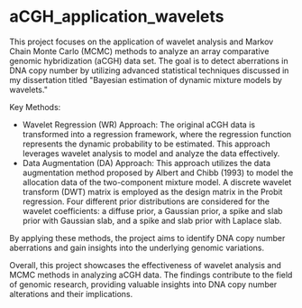 # aCGH_application_wavelets
This project focuses on the application of wavelet analysis and Markov Chain Monte Carlo (MCMC) methods to analyze an array comparative genomic hybridization (aCGH) data set. The goal is to detect aberrations in DNA copy number by utilizing advanced statistical techniques discussed in my dissertation titled "Bayesian estimation of dynamic mixture models by wavelets."

Key Methods:
- Wavelet Regression (WR) Approach: The original aCGH data is transformed into a regression framework, where the regression function represents the dynamic probability to be estimated. This approach leverages wavelet analysis to model and analyze the data effectively.
- Data Augmentation (DA) Approach: This approach utilizes the data augmentation method proposed by Albert and Chibb (1993) to model the allocation data of the two-component mixture model. A discrete wavelet transform (DWT) matrix is employed as the design matrix in the Probit regression. Four different prior distributions are considered for the wavelet coefficients: a diffuse prior, a Gaussian prior, a spike and slab prior with Gaussian slab, and a spike and slab prior with Laplace slab.

By applying these methods, the project aims to identify DNA copy number aberrations and gain insights into the underlying genomic variations.

Overall, this project showcases the effectiveness of wavelet analysis and MCMC methods in analyzing aCGH data. The findings contribute to the field of genomic research, providing valuable insights into DNA copy number alterations and their implications.

